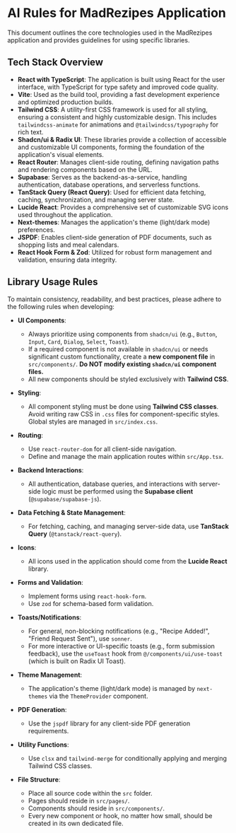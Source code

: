 # AI Rules for MadRezipes Application

This document outlines the core technologies used in the MadRezipes application and provides guidelines for using specific libraries.

## Tech Stack Overview

*   **React with TypeScript**: The application is built using React for the user interface, with TypeScript for type safety and improved code quality.
*   **Vite**: Used as the build tool, providing a fast development experience and optimized production builds.
*   **Tailwind CSS**: A utility-first CSS framework is used for all styling, ensuring a consistent and highly customizable design. This includes `tailwindcss-animate` for animations and `@tailwindcss/typography` for rich text.
*   **Shadcn/ui & Radix UI**: These libraries provide a collection of accessible and customizable UI components, forming the foundation of the application's visual elements.
*   **React Router**: Manages client-side routing, defining navigation paths and rendering components based on the URL.
*   **Supabase**: Serves as the backend-as-a-service, handling authentication, database operations, and serverless functions.
*   **TanStack Query (React Query)**: Used for efficient data fetching, caching, synchronization, and managing server state.
*   **Lucide React**: Provides a comprehensive set of customizable SVG icons used throughout the application.
*   **Next-themes**: Manages the application's theme (light/dark mode) preferences.
*   **JSPDF**: Enables client-side generation of PDF documents, such as shopping lists and meal calendars.
*   **React Hook Form & Zod**: Utilized for robust form management and validation, ensuring data integrity.

## Library Usage Rules

To maintain consistency, readability, and best practices, please adhere to the following rules when developing:

*   **UI Components**:
    *   Always prioritize using components from `shadcn/ui` (e.g., `Button`, `Input`, `Card`, `Dialog`, `Select`, `Toast`).
    *   If a required component is not available in `shadcn/ui` or needs significant custom functionality, create a **new component file** in `src/components/`. **Do NOT modify existing `shadcn/ui` component files.**
    *   All new components should be styled exclusively with **Tailwind CSS**.

*   **Styling**:
    *   All component styling must be done using **Tailwind CSS classes**. Avoid writing raw CSS in `.css` files for component-specific styles. Global styles are managed in `src/index.css`.

*   **Routing**:
    *   Use `react-router-dom` for all client-side navigation.
    *   Define and manage the main application routes within `src/App.tsx`.

*   **Backend Interactions**:
    *   All authentication, database queries, and interactions with server-side logic must be performed using the **Supabase client** (`@supabase/supabase-js`).

*   **Data Fetching & State Management**:
    *   For fetching, caching, and managing server-side data, use **TanStack Query** (`@tanstack/react-query`).

*   **Icons**:
    *   All icons used in the application should come from the **Lucide React** library.

*   **Forms and Validation**:
    *   Implement forms using `react-hook-form`.
    *   Use `zod` for schema-based form validation.

*   **Toasts/Notifications**:
    *   For general, non-blocking notifications (e.g., "Recipe Added!", "Friend Request Sent"), use `sonner`.
    *   For more interactive or UI-specific toasts (e.g., form submission feedback), use the `useToast` hook from `@/components/ui/use-toast` (which is built on Radix UI Toast).

*   **Theme Management**:
    *   The application's theme (light/dark mode) is managed by `next-themes` via the `ThemeProvider` component.

*   **PDF Generation**:
    *   Use the `jspdf` library for any client-side PDF generation requirements.

*   **Utility Functions**:
    *   Use `clsx` and `tailwind-merge` for conditionally applying and merging Tailwind CSS classes.

*   **File Structure**:
    *   Place all source code within the `src` folder.
    *   Pages should reside in `src/pages/`.
    *   Components should reside in `src/components/`.
    *   Every new component or hook, no matter how small, should be created in its own dedicated file.